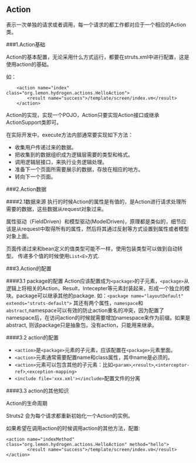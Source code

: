 
## Action
表示一次单独的请求或者调用，每一个请求的都工作都对应于一个相应的Action类。

###1.Action基础

Action的基本配置，无论采用什么方式运行，都要在struts.xml中进行配置，这是使用action的基础。

如：

	    <action name="index" class="org.lemon.hydrogen.actions.HelloAction">
            <result name="success">/template/screen/index.vm</result>
        </action>

Action的实现，实现一个POJO，Action只要实现Action接口或继承ActionSupport类即可。

在实际开发中，execute方法内部通常要实现如下方法：

* 收集用户传递过来的数据。
* 把收集到的数据组织成为逻辑层需要的类型和格式。
* 调用逻辑层接口，来执行业务逻辑处理。
* 准备下一个页面所需要展示的数据，存放在相应的地方。
* 转向下一个页面。

###2.Action数据

####2.1数据来源
执行的时候Action的属性是有值的，是Action进行请求处理所需要的数据，这些数据从request对象过来。

属性驱动（FieldDriven）和模型驱动(ModelDriven)，原理都是类似的，细节应该是从request中取得所有的属性，然后将其通过反射等方式设置到属性或者模型对象上面。

页面传递过来和bean定义的值类型可能不一样，使用包装类型可以做到自动转型。
传递多个值的时候使用`List<E>`方式.

###3.Action的配置

####3.1 package的配置
Action应该配置成为`<package>`的子元素，`<package>`从逻辑上将相关的Action，Result，Intecepter等元素封装起来，形成一个独立的模块。package可以继承其他的package.
如：`<package name="layoutDefault" extends="struts-default">`
其还有两个属性，`namespace`和`abstract`,namespace可以有效的防止action重名的冲突，因为配置了namespace后，在访问action的时候就需要增加namespace来作为前缀。如果是abstract, 则该package只是抽象包，没有action，只能用来继承。

####3.2 action的配置

* `<action>`是`<package>`元素的子元素，应该配置在`<package>`元素里面。
* `<action>`元素通常需要配置name和class属性，其中name是必须的。
* `<action>`元素可以包含其他的子元素：比如`<param>`,`<result>`,`<interceptor-ref>`,`<exception-mapping>`
* `<include file='xxx.xml'></include>`配置文件的分离

####3.3 action的其他知识

Action的生命周期

Struts2 会为每个请求都重新初始化一个Action的实例。

如果希望在调用action的时候调用action的其他方法，配置:

	<action name="indexMethod" class="org.lemon.hydrogen.actions.HelloAction" method="hello">
            <result name="success">/template/screen/index.vm</result>
    </action>


